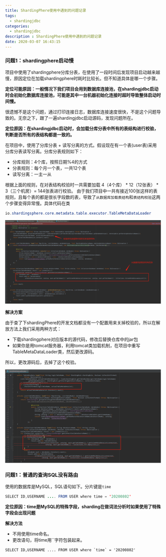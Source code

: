 ```yaml
---
title: ShardingPhere使用中遇到的问题记录
tags:
  - shardingjdbc
categories: 
  - shardingjdbc
description : ShardingPhere使用中遇到的问题记录
date: 2020-03-07 16:43:15
---
```


### **问题1：shardingphere启动慢**

项目中使用了shardingphere分库分表，在使用了一段时间后发现项目启动越来越慢，原因定位在加载shardingphere时耗时比较长。但不知道具体是哪一个步骤。

**定位可能原因：一般情况下我们项目会用到数据库连接池，在shardingjdbc启动时会初始化数据库连接池，可能是其中一台机器初始化连接时超时导致整体启动时间慢。**

很遗憾不是这个问题，通过打印连接日志，数据库连接速度很快，不是这个问题导致的。无奈之下，跟了一遍shardingjdbc启动源码，发现问题所在。

**定位原因：在shardingjdbc启动时，会加载分库分表中所有的表结构进行校验，判断是否所有的表结构都是一致的。**

在项目中，使用了分库分表 + 读写分离的方式。假设现在有一个表(user表)采用分库分表读写分离。分库分表规则如下：

- 分库规则：4个库，按照日期%4的方式
- 分表规则：每个月一个表，一共12个表
- 读写分离：一主一从

根据上面的规则，在对表结构校验时一共需要加载 4（4个库） * 12（12张表） * 3（三个机房）= 144张表进行校验。 由于我们项目中一共有接近100张这样的表规则，且每个表的都是很长字段数的表，导致了`从数据库加载表结构`和`表结构校验`这两个步骤变得异常慢。具体代码在类

```java
io.shardingsphere.core.metadata.table.executor.TableMetaDataLoader
```

 ![](shardingphere-problem/1.png)

**解决方案**

由于查了下shardingPhere的开发文档都没有一个配置用来关掉校验的，所以在解放方法上我们采用两种方式：

- 下载shardingphere对应版本的源代码，修改后替换仓库中的jar包
- 如果你是用tomcat服务器，利用tomcat类加载机制，在项目中重写TableMetaDataLoader类，然后更改源码。

所以，更改源码后，去掉了这个校验。

![](shardingphere-problem/2.png)

### **问题1：普通的查询SQL没有路由**

使用的数据库是MySQL，SQL语句如下。分片键是`time`

```java
SELECT ID,USERNAME .... FROM USER where time = '20200802'
```

**定位原因：time是MySQL的特殊字段，sharding在做词法分析时如果使用了特殊字段会出现问题**

**解决方法**

- 不用使用time命名。
- 更改语句，将time用\`\`字符包装起来。

```
SELECT ID,USERNAME .... FROM USER where `time` = '20200802'
```

